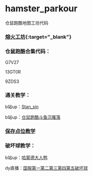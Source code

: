 # hamster_parkour
仓鼠跑酷地图工坊代码


### [熔火工坊](https://www.owmod.net/work/view/1715){:target="_blank"}


### 仓鼠跑酷合集代码：

G7V27

13GT0R

9ZDS3


### 通关教学：

b站up：[Stan_sin](https://space.bilibili.com/29218596/)

b站up：[仓鼠跑酷斗鱼沉雁落](https://space.bilibili.com/1109308346/)


### [保存点位教学](https://www.bilibili.com/video/BV1da4y1W7uA)


### 破坏球教学：

b站up：[哈蒙德大人鸭](https://space.bilibili.com/322079064?from=search&seid=9199181553219415156)

dy直播：[国服第一第二第三第四第五破坏球](https://www.douyu.com/5790826)